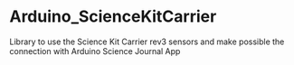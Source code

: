 # Arduino_ScienceKitCarrier
Library to use the Science Kit Carrier rev3 sensors and make possible the connection with Arduino Science Journal App
